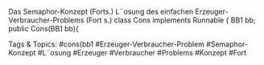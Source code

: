 Das Semaphor-Konzept (Forts.)
L¨osung des einfachen Erzeuger-Verbraucher-Problems (Fort s.)
class Cons implements  Runnable {
BB1 bb;
public Cons(BB1  bb){

   Tags & Topics:
   #cons(bb1
   #Erzeuger-Verbraucher-Problem
   #Semaphor-Konzept
   #L¨osung
   #Erzeuger
   #Verbraucher
   #Problems
   #Konzept
   #Fort